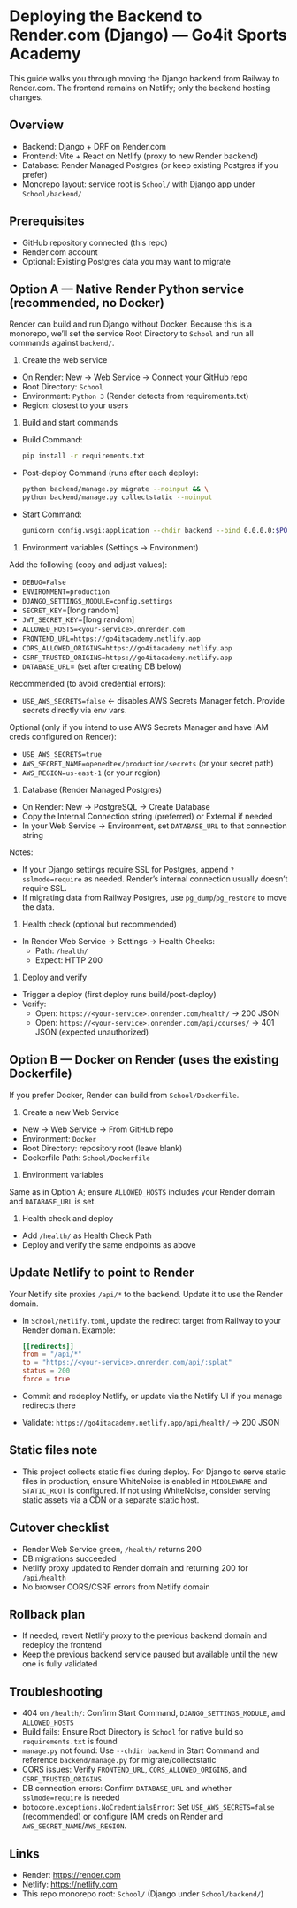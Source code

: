 # Deploying the Backend to Render.com (Django) — Go4it Sports Academy

This guide walks you through moving the Django backend from Railway to Render.com. The frontend remains on Netlify; only the backend hosting changes.

## Overview

- Backend: Django + DRF on Render.com
- Frontend: Vite + React on Netlify (proxy to new Render backend)
- Database: Render Managed Postgres (or keep existing Postgres if you prefer)
- Monorepo layout: service root is `School/` with Django app under `School/backend/`

## Prerequisites

- GitHub repository connected (this repo)
- Render.com account
- Optional: Existing Postgres data you may want to migrate

## Option A — Native Render Python service (recommended, no Docker)

Render can build and run Django without Docker. Because this is a monorepo, we’ll set the service Root Directory to `School` and run all commands against `backend/`.

1. Create the web service

- On Render: New → Web Service → Connect your GitHub repo
- Root Directory: `School`
- Environment: `Python 3` (Render detects from requirements.txt)
- Region: closest to your users

1. Build and start commands

- Build Command:

  ```bash
  pip install -r requirements.txt
  ```

- Post-deploy Command (runs after each deploy):

  ```bash
  python backend/manage.py migrate --noinput && \
  python backend/manage.py collectstatic --noinput
  ```

- Start Command:

  ```bash
  gunicorn config.wsgi:application --chdir backend --bind 0.0.0.0:$PORT --workers 3
  ```

1. Environment variables (Settings → Environment)

Add the following (copy and adjust values):

- `DEBUG=False`
- `ENVIRONMENT=production`
- `DJANGO_SETTINGS_MODULE=config.settings`
- `SECRET_KEY`=[long random]
- `JWT_SECRET_KEY`=[long random]
- `ALLOWED_HOSTS=<your-service>.onrender.com`
- `FRONTEND_URL=https://go4itacademy.netlify.app`
- `CORS_ALLOWED_ORIGINS=https://go4itacademy.netlify.app`
- `CSRF_TRUSTED_ORIGINS=https://go4itacademy.netlify.app`
- `DATABASE_URL`= (set after creating DB below)
  
Recommended (to avoid credential errors):

- `USE_AWS_SECRETS=false`  ← disables AWS Secrets Manager fetch. Provide secrets directly via env vars.

Optional (only if you intend to use AWS Secrets Manager and have IAM creds configured on Render):

- `USE_AWS_SECRETS=true`
- `AWS_SECRET_NAME=openedtex/production/secrets` (or your secret path)
- `AWS_REGION=us-east-1` (or your region)

1. Database (Render Managed Postgres)

- On Render: New → PostgreSQL → Create Database
- Copy the Internal Connection string (preferred) or External if needed
- In your Web Service → Environment, set `DATABASE_URL` to that connection string

Notes:

- If your Django settings require SSL for Postgres, append `?sslmode=require` as needed. Render’s internal connection usually doesn’t require SSL.
- If migrating data from Railway Postgres, use `pg_dump`/`pg_restore` to move the data.

1. Health check (optional but recommended)

- In Render Web Service → Settings → Health Checks:
  - Path: `/health/`
  - Expect: HTTP 200

1. Deploy and verify

- Trigger a deploy (first deploy runs build/post-deploy)
- Verify:
  - Open: `https://<your-service>.onrender.com/health/` → 200 JSON
  - Open: `https://<your-service>.onrender.com/api/courses/` → 401 JSON (expected unauthorized)

## Option B — Docker on Render (uses the existing Dockerfile)

If you prefer Docker, Render can build from `School/Dockerfile`.

1. Create a new Web Service

- New → Web Service → From GitHub repo
- Environment: `Docker`
- Root Directory: repository root (leave blank)
- Dockerfile Path: `School/Dockerfile`

1. Environment variables

Same as in Option A; ensure `ALLOWED_HOSTS` includes your Render domain and `DATABASE_URL` is set.

1. Health check and deploy

- Add `/health/` as Health Check Path
- Deploy and verify the same endpoints as above

## Update Netlify to point to Render

Your Netlify site proxies `/api/*` to the backend. Update it to use the Render domain.

- In `School/netlify.toml`, update the redirect target from Railway to your Render domain. Example:

  ```toml
  [[redirects]]
  from = "/api/*"
  to = "https://<your-service>.onrender.com/api/:splat"
  status = 200
  force = true
  ```

- Commit and redeploy Netlify, or update via the Netlify UI if you manage redirects there
- Validate: `https://go4itacademy.netlify.app/api/health/` → 200 JSON

## Static files note

- This project collects static files during deploy. For Django to serve static files in production, ensure WhiteNoise is enabled in `MIDDLEWARE` and `STATIC_ROOT` is configured. If not using WhiteNoise, consider serving static assets via a CDN or a separate static host.

## Cutover checklist

- Render Web Service green, `/health/` returns 200
- DB migrations succeeded
- Netlify proxy updated to Render domain and returning 200 for `/api/health`
- No browser CORS/CSRF errors from Netlify domain

## Rollback plan

- If needed, revert Netlify proxy to the previous backend domain and redeploy the frontend
- Keep the previous backend service paused but available until the new one is fully validated

## Troubleshooting

- 404 on `/health/`: Confirm Start Command, `DJANGO_SETTINGS_MODULE`, and `ALLOWED_HOSTS`
- Build fails: Ensure Root Directory is `School` for native build so `requirements.txt` is found
- `manage.py` not found: Use `--chdir backend` in Start Command and reference `backend/manage.py` for migrate/collectstatic
- CORS issues: Verify `FRONTEND_URL`, `CORS_ALLOWED_ORIGINS`, and `CSRF_TRUSTED_ORIGINS`
- DB connection errors: Confirm `DATABASE_URL` and whether `sslmode=require` is needed
- `botocore.exceptions.NoCredentialsError`: Set `USE_AWS_SECRETS=false` (recommended) or configure IAM creds on Render and `AWS_SECRET_NAME`/`AWS_REGION`.

## Links

- Render: <https://render.com>
- Netlify: <https://netlify.com>
- This repo monorepo root: `School/` (Django under `School/backend/`)
